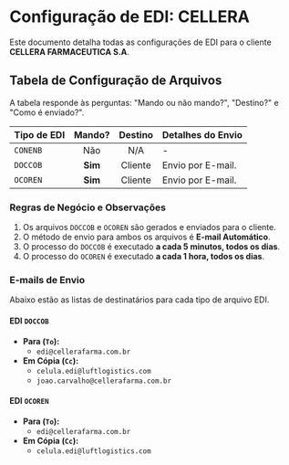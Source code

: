 # Configuração de EDI: CELLERA

Este documento detalha todas as configurações de EDI para o cliente **CELLERA FARMACEUTICA S.A**.

## Tabela de Configuração de Arquivos

A tabela responde às perguntas: "Mando ou não mando?", "Destino?" e "Como é enviado?".

| Tipo de EDI | Mando? | Destino | Detalhes do Envio |
| :---------- | :----: | :-------: | :--------------------------------------------------- |
| `CONENB`    | Não    | N/A       | - |
| `DOCCOB`    | **Sim**| Cliente   | Envio por E-mail.|
| `OCOREN`    | **Sim**| Cliente   | Envio por E-mail.|

### Regras de Negócio e Observações
1.  Os arquivos `DOCCOB` e `OCOREN` são gerados e enviados para o cliente.
2.  O método de envio para ambos os arquivos é **E-mail Automático**.
3.  O processo do `DOCCOB` é executado **a cada 5 minutos, todos os dias**.
4.  O processo do `OCOREN` é executado **a cada 1 hora, todos os dias**.

### E-mails de Envio
<div id="emails-de-envio"></div>

Abaixo estão as listas de destinatários para cada tipo de arquivo EDI.

#### **EDI `DOCCOB`**
* **Para (`To`):**
    * `edi@cellerafarma.com.br`
* **Em Cópia (`Cc`):**
    * `celula.edi@luftlogistics.com`
    * `joao.carvalho@cellerafarma.com.br`

#### **EDI `OCOREN`**
* **Para (`To`):**
    * `edi@cellerafarma.com.br`
* **Em Cópia (`Cc`):**
    * `celula.edi@luftlogistics.com`